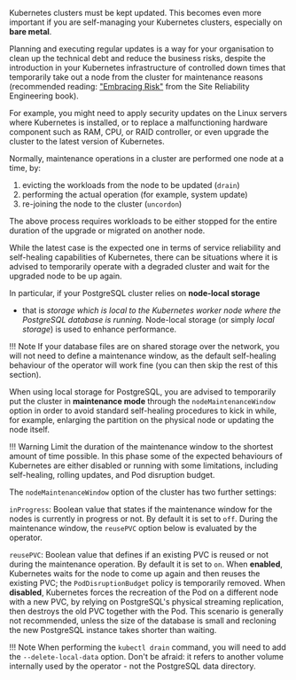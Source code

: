 Kubernetes clusters must be kept updated. This becomes even more
important if you are self-managing your Kubernetes clusters, especially
on **bare metal**.

Planning and executing regular updates is a way for your organisation
to clean up the technical debt and reduce the business risks, despite
the introduction in your Kubernetes infrastructure of controlled
down times that temporarily take out a node from the cluster for
maintenance reasons (recommended reading:
["Embracing Risk"](https://landing.google.com/sre/sre-book/chapters/embracing-risk/)
from the Site Reliability Engineering book).

For example, you might need to apply security updates on the Linux
servers where Kubernetes is installed, or to replace a malfunctioning
hardware component such as RAM, CPU, or RAID controller, or even upgrade
the cluster to the latest version of Kubernetes.

Normally, maintenance operations in a cluster are performed one
node at a time, by:

1. evicting the workloads from the node to be updated (`drain`)
2. performing the actual operation (for example, system update)
3. re-joining the node to the cluster (`uncordon`)

The above process requires workloads to be either stopped for the
entire duration of the upgrade or migrated on another node.

While the latest case is the expected one in terms of service
reliability and self-healing capabilities of Kubernetes, there can
be situations where it is advised to temporarily operate with a
degraded cluster and wait for the upgraded node to be up again.

In particular, if your PostgreSQL cluster relies on **node-local storage**
- that is *storage which is local to the Kubernetes worker node where
the PostgreSQL database is running*.
Node-local storage (or simply *local storage*) is used to enhance performance.

!!! Note
    If your database files are on shared storage over the network,
    you will not need to define a maintenance window, as the default
    self-healing behaviour of the operator will work fine
    (you can then skip the rest of this section).

When using local storage for PostgreSQL, you are advised to temporarily
put the cluster in **maintenance mode** through the `nodeMaintenanceWindow`
option in order to avoid standard self-healing procedures to kick in
while, for example, enlarging the partition on the physical node or
updating the node itself.

!!! Warning
    Limit the duration of the maintenance window to the shortest
    amount of time possible. In this phase some of the expected
    behaviours of Kubernetes are either disabled or running with
    some limitations, including self-healing, rolling updates,
    and Pod disruption budget.

The `nodeMaintenanceWindow` option of the cluster has two further
settings:

`inProgress`:
Boolean value that states if the maintenance window for the nodes
is currently in progress or not. By default it is set to `off`.
During the maintenance window, the `reusePVC` option below is
evaluated by the operator.

`reusePVC`:
Boolean value that defines if an existing PVC is reused or
not during the maintenance operation. By default it is set to `on`.
When **enabled**, Kubernetes waits for the node to come up
again and then reuses the existing PVC; the `PodDisruptionBudget`
policy is temporarily removed.
When **disabled**, Kubernetes forces the recreation of the
Pod on a different node with a new PVC, by relying on
PostgreSQL's physical streaming replication, then destroys
the old PVC together with the Pod. This scenario is generally
not recommended, unless the size of the database is small
and recloning the new PostgreSQL instance takes shorter than
waiting.

!!! Note
    When performing the `kubectl drain` command, you will need
    to add the `--delete-local-data` option.
    Don't be afraid: it refers to another volume internally used
    by the operator - not the PostgreSQL data directory.
